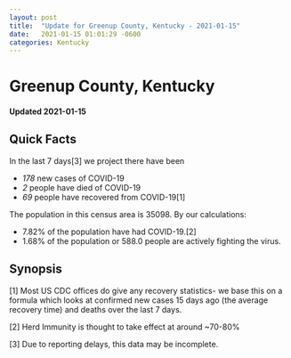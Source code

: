 ```yaml
---
layout: post
title:  "Update for Greenup County, Kentucky - 2021-01-15"
date:   2021-01-15 01:01:29 -0600
categories: Kentucky
---
```


# Greenup County, Kentucky
#### Updated 2021-01-15

## Quick Facts

In the last 7 days[3] we project there have been
- *178* new cases of COVID-19
- *2* people have died of COVID-19
- *69* people have recovered from COVID-19[1]

The population in this census area is 35098. By our calculations:
- 7.82% of the population have had COVID-19.[2]
- 1.68% of the population or 588.0 people are actively fighting the virus.

## Synopsis




[1] Most US CDC offices do give any recovery statistics- we base this on a formula which looks at confirmed new cases
15 days ago (the average recovery time) and deaths over the last 7 days.

[2] Herd Immunity is thought to take effect at around ~70-80%

[3] Due to reporting delays, this data may be incomplete.
 
    